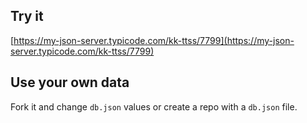 ## Try it

[https://my-json-server.typicode.com/kk-ttss/7799](https://my-json-server.typicode.com/kk-ttss/7799)

## Use your own data

Fork it and change `db.json` values or create a repo with a `db.json` file.
